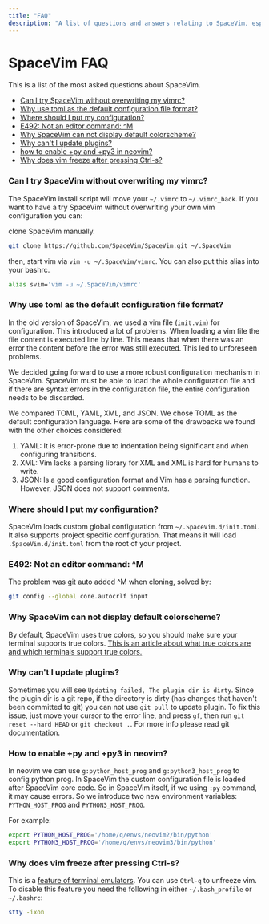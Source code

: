 ```yaml
---
title: "FAQ"
description: "A list of questions and answers relating to SpaceVim, especially those most asked in the SpaceVim community"
---
```


# SpaceVim FAQ

This is a list of the most asked questions about SpaceVim.

<!-- vim-markdown-toc GFM -->

- [Can I try SpaceVim without overwriting my vimrc?](#can-i-try-spacevim-without-overwriting-my-vimrc)
- [Why use toml as the default configuration file format?](#why-use-toml-as-the-default-configuration-file-format)
- [Where should I put my configuration?](#where-should-i-put-my-configuration)
- [E492: Not an editor command: ^M](#e492-not-an-editor-command-m)
- [Why SpaceVim can not display default colorscheme?](#why-spacevim-can-not-display-default-colorscheme)
- [Why can't I update plugins?](#why-cant-i-update-plugins)
- [how to enable +py and +py3 in neovim?](#how-to-enable-py-and-py3-in-neovim)
- [Why does vim freeze after pressing Ctrl-s?](#why-does-vim-freeze-after-pressing-ctrl-s)

<!-- vim-markdown-toc -->

### Can I try SpaceVim without overwriting my vimrc?

The SpaceVim install script will move your `~/.vimrc` to `~/.vimrc_back`. If you want to have a try SpaceVim without
overwriting your own vim configuration you can:

clone SpaceVim manually.

```sh
git clone https://github.com/SpaceVim/SpaceVim.git ~/.SpaceVim
```

then, start vim via `vim -u ~/.SpaceVim/vimrc`. You can also put this alias into your bashrc.

```sh
alias svim='vim -u ~/.SpaceVim/vimrc'
```
### Why use toml as the default configuration file format?

In the old version of SpaceVim, we used a vim file (`init.vim`) for configuration. This introduced a lot of problems.
When loading a vim file the file content is executed line by line. This means that when there was an error the content
before the error was still executed. This led to unforeseen problems.

We decided going forward to use a more robust configuration mechanism in SpaceVim. SpaceVim must be able to load the
whole configuration file and if there are syntax errors in the configuration file, the entire configuration needs to
be discarded.

We compared TOML, YAML, XML, and JSON. We chose TOML as the default configuration language. Here are some of the
drawbacks we found with the other choices considered:

1.  YAML: It is error-prone due to indentation being significant and when configuring transitions.
2.  XML: Vim lacks a parsing library for XML and XML is hard for humans to write.
3.  JSON: Is a good configuration format and Vim has a parsing function. However, JSON does not support comments.

### Where should I put my configuration?

SpaceVim loads custom global configuration from `~/.SpaceVim.d/init.toml`. It also supports project specific configuration.
That means it will load `.SpaceVim.d/init.toml` from the root of your project.

### E492: Not an editor command: ^M

The problem was git auto added ^M when cloning, solved by:

```sh
git config --global core.autocrlf input
```

### Why SpaceVim can not display default colorscheme?

By default, SpaceVim uses true colors, so you should make sure your terminal supports true colors. [This is an article about
what true colors are and which terminals support true colors.](https://gist.github.com/XVilka/8346728)

### Why can't I update plugins?

Sometimes you will see `Updating failed, The plugin dir is dirty`. Since the plugin dir is a git repo, if the
directory is dirty (has changes that haven't been committed to git) you can not use `git pull` to update plugin. To fix this
issue, just move your cursor to the error line, and press `gf`, then run `git reset --hard HEAD` or `git checkout .`. For
more info please read git documentation.

### How to enable +py and +py3 in neovim?

In neovim we can use `g:python_host_prog` and `g:python3_host_prog` to config python prog. In SpaceVim
the custom configuration file is loaded after SpaceVim core code. So in SpaceVim itself, if we using `:py` command, it may cause errors.
So we introduce two new environment variables: `PYTHON_HOST_PROG` and `PYTHON3_HOST_PROG`.

For example:

```sh
export PYTHON_HOST_PROG='/home/q/envs/neovim2/bin/python'
export PYTHON3_HOST_PROG='/home/q/envs/neovim3/bin/python'
```

### Why does vim freeze after pressing Ctrl-s?

This is a [feature of terminal emulators](https://unix.stackexchange.com/a/137846). You can use `Ctrl-q` to unfreeze vim. To disable
this feature you need the following in either `~/.bash_profile` or `~/.bashrc`:

```sh
stty -ixon
```
